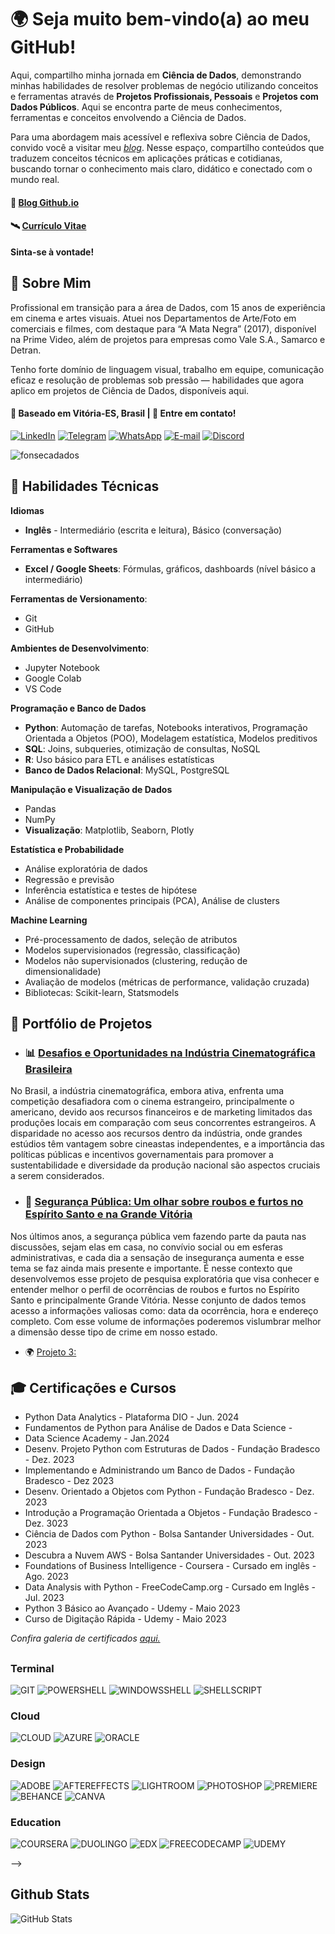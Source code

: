 
# 🌍 Seja muito bem-vindo(a) ao meu GitHub!  

Aqui, compartilho minha jornada em **Ciência de Dados**,  demonstrando minhas habilidades de resolver problemas de negócio utilizando conceitos e ferramentas através de **Projetos Profissionais, Pessoais** e **Projetos com Dados Públicos**. Aqui se encontra parte de meus conhecimentos, ferramentas e conceitos envolvendo a Ciência de Dados. 

Para uma abordagem mais acessível e reflexiva sobre Ciência de Dados, convido você a visitar meu *[blog](https://fonsecadados.github.io/)*. Nesse espaço, compartilho conteúdos que traduzem conceitos técnicos em aplicações práticas e cotidianas, buscando tornar o conhecimento mais claro, didático e conectado com o mundo real.


#### 📢 [Blog Github.io](https://fonsecadados.github.io/)
#### 🛰️ [Currículo Vitae](https://github.com/fonsecadados/Curriculo)

 **Sinta-se à vontade!** 

## 📌 Sobre Mim  
 Profissional em transição para a área de Dados, com 15 anos de experiência em cinema e artes visuais. Atuei nos Departamentos de Arte/Foto em comerciais e filmes, com destaque para “A Mata Negra”  (2017), disponível na Prime Video, além de projetos para empresas como Vale S.A., Samarco e Detran. 

Tenho forte domínio de linguagem visual, trabalho em equipe, comunicação eficaz e resolução de problemas sob pressão — habilidades que agora aplico em projetos de Ciência de Dados, disponíveis aqui.

#### 📍 **Baseado em Vitória-ES, Brasil** | 🚀 **Entre em contato!** 

[![LinkedIn](https://img.shields.io/badge/LinkedIn-1e327d?style=for-the-badge&logo=linkedin&logoColor=0E76A8)](https://www.linkedin.com/in/syafonseca/)  [![Telegram](https://img.shields.io/badge/Telegram-e8e3e3?style=for-the-badge&logo=telegram&logoColor=f)](https://t.me/syafonseca) [![WhatsApp](https://img.shields.io/badge/WhatsApp-25D366?style=for-the-badge&logo=whatsapp&logoColor=white)](https://wa.me/5527995239355) [![E-mail](https://img.shields.io/badge/-Email-b14343?style=for-the-badge&logo=microsoft-outlook&logoColor=0e0e0f)](mailto:syafonseca@gmail.com) [![Discord](https://img.shields.io/badge/Discord-e8e3e3?style=for-the-badge&logo=discord)](https://https://discord.com/channels/@sya.fonseca/)


<p align="left"> <img src="https://komarev.com/ghpvc/?username=fonsecadevbr&label=Profile%20views&color=0e75b6&style=flat" alt="fonsecadados" /> </p>

## 🎯 Habilidades Técnicas  

 **Idiomas**
 - **Inglês** - Intermediário (escrita e leitura), Básico (conversação)  

 **Ferramentas e Softwares**  
 - **Excel / Google Sheets**: Fórmulas, gráficos, dashboards (nível básico a intermediário)  

 **Ferramentas de Versionamento**: 
 - Git 
 - GitHub  

 **Ambientes de Desenvolvimento**: 
 - Jupyter Notebook 
 - Google Colab 
 - VS Code

 **Programação e Banco de Dados**
 - **Python**: Automação de tarefas, Notebooks interativos, Programação Orientada a Objetos (POO), Modelagem estatística, Modelos preditivos  
 - **SQL**: Joins, subqueries, otimização de consultas, NoSQL  
 - **R**: Uso básico para ETL e análises estatísticas  
 - **Banco de Dados Relacional**: MySQL, PostgreSQL

 **Manipulação e Visualização de Dados**
 - Pandas
 - NumPy
 - **Visualização**: Matplotlib, Seaborn, Plotly  

 **Estatística e Probabilidade**
 - Análise exploratória de dados  
 - Regressão e previsão
 - Inferência estatística e testes de hipótese
 - Análise de componentes principais (PCA), Análise de clusters

 **Machine Learning**  
 - Pré-processamento de dados, seleção de atributos
 - Modelos supervisionados (regressão, classificação)
 - Modelos não supervisionados (clustering, redução de dimensionalidade)
 - Avaliação de modelos (métricas de performance, validação cruzada)
 - Bibliotecas: Scikit-learn, Statsmodels

## 📂 Portfólio de Projetos  
- ### 📊 [Desafios e Oportunidades na Indústria Cinematográfica Brasileira](https://github.com/fonsecadados/AgenciaNacionalDoCinema_ANCINE.git)

No Brasil, a indústria cinematográfica, embora ativa, enfrenta uma competição desafiadora com o cinema estrangeiro, principalmente o americano, devido aos recursos financeiros e de marketing limitados das produções locais em comparação com seus concorrentes estrangeiros. A disparidade no acesso aos recursos dentro da indústria, onde grandes estúdios têm vantagem sobre cineastas independentes, e a importância das políticas públicas e incentivos governamentais para promover a sustentabilidade e diversidade da produção nacional são aspectos cruciais a serem considerados.

- ### 🏥 [Segurança Pública: Um olhar sobre roubos e furtos no Espírito Santo e na Grande Vitória](https://github.com/fonsecadados/Dados_SESP) 


Nos últimos anos, a segurança pública vem fazendo parte da pauta nas discussões, sejam elas em casa, no convívio social ou em esferas administrativas, e cada dia a sensação de insegurança aumenta e esse tema se faz ainda mais presente e importante. É nesse contexto que desenvolvemos esse projeto de pesquisa exploratória que visa conhecer e entender melhor o perfil de ocorrências de roubos e furtos no Espírito Santo e principalmente Grande Vitória. Nesse conjunto de dados temos acesso a informações valiosas como: data da ocorrência, hora e endereço completo. Com esse volume de informações poderemos vislumbrar melhor a dimensão desse tipo de crime em nosso estado.

- 🌍 [Projeto 3:](#)  

## 🎓 Certificações e Cursos  
- Python Data Analytics - Plataforma DIO - Jun. 2024
- Fundamentos de Python para Análise de Dados e Data Science - 
- Data Science Academy - Jan.2024
- Desenv. Projeto Python com Estruturas de Dados - Fundação Bradesco - Dez. 2023
- Implementando e Administrando um Banco de Dados - Fundação Bradesco - Dez 2023
- Desenv. Orientado a Objetos com Python - Fundação Bradesco - Dez. 2023
- Introdução a Programação Orientada a Objetos - Fundação Bradesco - Dez. 3023
- Ciência de Dados com Python - Bolsa Santander Universidades - Out. 2023
- Descubra a Nuvem AWS - Bolsa Santander Universidades - Out. 2023
- Foundations of Business Intelligence - Coursera - Cursado em inglês - Ago. 2023
- Data Analysis with Python - FreeCodeCamp.org - Cursado em Inglês - Jul. 2023
- Python 3 Básico ao Avançado - Udemy - Maio 2023
- Curso de Digitação Rápida - Udemy - Maio 2023  

*Confira galeria de certificados [aqui.](https://github.com/fonsecadados/GaleriaCertificados)*



 ## []()
### Terminal
![GIT](https://img.shields.io/badge/GIT-E44C30?style=for-the-badge&logo=git&logoColor=white) ![POWERSHELL](https://img.shields.io/badge/powershell-5391FE?style=for-the-badge&logo=powershell&logoColor=white) ![WINDOWSSHELL](https://img.shields.io/badge/windows%20terminal-4D4D4D?style=for-the-badge&logo=windows%20terminal&logoColor=white) ![SHELLSCRIPT](https://img.shields.io/badge/Shell_Script-121011?style=for-the-badge&logo=gnu-bash&logoColor=white)

### Cloud
![CLOUD](https://img.shields.io/badge/Google_Cloud-4285F4?style=for-the-badge&logo=google-cloud&logoColor=white) ![AZURE](https://img.shields.io/badge/Microsoft_Azure-0089D6?style=for-the-badge&logo=microsoft-azure&logoColor=white) ![ORACLE](	https://img.shields.io/badge/Oracle-F80000?style=for-the-badge&logo=oracle&logoColor=black)

### Design
![ADOBE](https://img.shields.io/badge/Adobe%20Creative%20Cloud-DA1F26?style=for-the-badge&logo=Adobe%20Creative%20Cloud&logoColor=white) ![AFTEREFFECTS](https://img.shields.io/badge/Adobe%20after%20affects-CF96FD?style=for-the-badge&logo=Adobe%20after%20effects&logoColor=393665) ![LIGHTROOM](https://img.shields.io/badge/Adobe%20Lightroom-31A8FF?style=for-the-badge&logo=Adobe%20Lightroom&logoColor=white) ![PHOTOSHOP](https://img.shields.io/badge/Adobe%20Photoshop-31A8FF?style=for-the-badge&logo=Adobe%20Photoshop&logoColor=black) ![PREMIERE](https://img.shields.io/badge/Adobe%20Premiere%20Pro-9999FF?style=for-the-badge&logo=Adobe%20Premiere%20Pro&logoColor=white) ![BEHANCE](https://img.shields.io/badge/Behance-0054F7?style=for-the-badge&logo=behance&logoColor=white) ![CANVA](https://img.shields.io/badge/Canva-%2300C4CC.svg?&style=for-the-badge&logo=Canva&logoColor=white) 

### Education

![COURSERA](https://img.shields.io/badge/Coursera-0056D2?style=for-the-badge&logo=Coursera&logoColor=white) ![DUOLINGO](	https://img.shields.io/badge/Duolingo-58CC02?style=for-the-badge&logo=Duolingo&logoColor=white) ![EDX](https://img.shields.io/badge/Edx-193A3E?style=for-the-badge&logo=edx&logoColor=white) ![FREECODECAMP](https://img.shields.io/badge/freecodecamp-27273D?style=for-the-badge&logo=freecodecamp&logoColor=white) ![UDEMY](https://img.shields.io/badge/Udemy-EC5252?style=for-the-badge&logo=Udemy&logoColor=white)

-->

## Github Stats
![GitHub Stats](https://github-readme-stats.vercel.app/api?username=fonsecadados&theme=transparent&bg_color=12&border_color=110f0f&show_icons=true&icon_color=110f0f&title_color=110f0f&text_color=110f0f)



